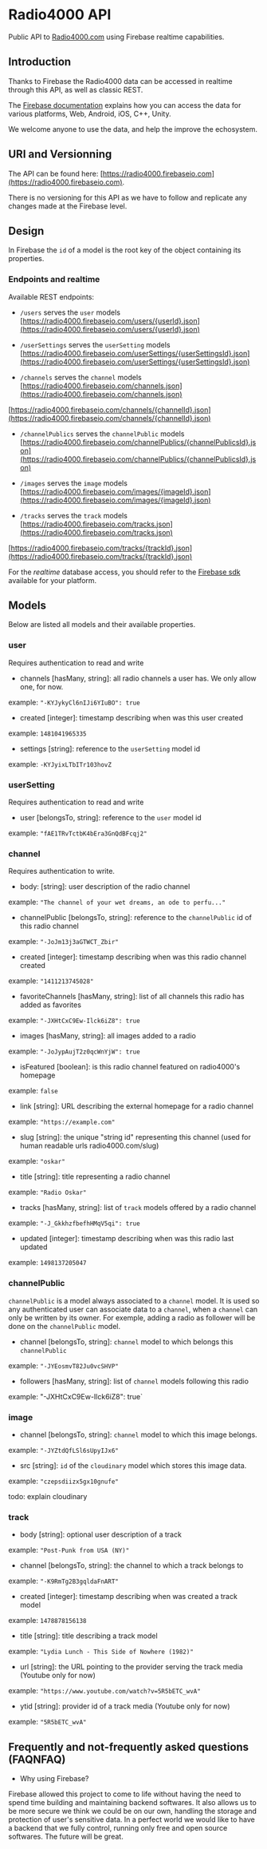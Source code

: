 # Radio4000 API

Public API to [Radio4000.com](https://radio4000.com) using Firebase realtime capabilities.

## Introduction

Thanks to Firebase the Radio4000 data can be accessed in realtime through this API, as well as classic REST.

The [Firebase documentation](https://firebase.google.com/docs/) explains how you can access the data for various platforms, Web, Android, iOS, C++, Unity.

We welcome anyone to use the data, and help the improve the echosystem.


## URI and Versionning

The API can be found here: [https://radio4000.firebaseio.com](https://radio4000.firebaseio.com).

There is no versioning for this API as we have to follow and replicate any changes made at the Firebase level.


## Design

In Firebase the `id` of a model is the root key of the object containing its properties.


### Endpoints and realtime

Available REST endpoints:

- `/users` serves the `user` models
[https://radio4000.firebaseio.com/users/{userId}.json](https://radio4000.firebaseio.com/users/{userId}.json)

- `/userSettings` serves the `userSetting` models
[https://radio4000.firebaseio.com/userSettings/{userSettingsId}.json](https://radio4000.firebaseio.com/userSettings/{userSettingsId}.json)

- `/channels` serves the `channel` models
[https://radio4000.firebaseio.com/channels.json](https://radio4000.firebaseio.com/channels.json)

[https://radio4000.firebaseio.com/channels/{channelId}.json](https://radio4000.firebaseio.com/channels/{channelId}.json)

- `/channelPublics` serves the `channelPublic` models
[https://radio4000.firebaseio.com/channelPublics/{channelPublicsId}.json](https://radio4000.firebaseio.com/channelPublics/{channelPublicsId}.json)

- `/images` serves the `image` models
[https://radio4000.firebaseio.com/images/{imageId}.json](https://radio4000.firebaseio.com/images/{imageId}.json)

- `/tracks` serves the `track` models
[https://radio4000.firebaseio.com/tracks.json](https://radio4000.firebaseio.com/tracks.json)

[https://radio4000.firebaseio.com/tracks/{trackId}.json](https://radio4000.firebaseio.com/tracks/{trackId}.json)

For the *realtime* database access, you should refer to the [Firebase sdk](https://firebase.google.com/docs/) available for your platform.


## Models

Below are listed all models and their available properties.


### user

Requires authentication to read and write

- channels [hasMany, string]: all radio channels a user has. We only allow one, for now.

example: `"-KYJykyCl6nIJi6YIuBO": true`

- created [integer]: timestamp describing when was this user created

example: `1481041965335`

- settings [string]: reference to the `userSetting` model id

example: `-KYJyixLTbITr103hovZ`


### userSetting

Requires authentication to read and write

- user [belongsTo, string]: reference to the `user` model id

example: `"fAE1TRvTctbK4bEra3GnQdBFcqj2"`


### channel

Requires authentication to write.

- body: [string]: user description of the radio channel

example: `"The channel of your wet dreams, an ode to perfu..."`

- channelPublic [belongsTo, string]: reference to the `channelPublic` id of this radio channel

example: `"-JoJm13j3aGTWCT_Zbir"`

- created [integer]: timestamp describing when was this radio channel created

example: `"1411213745028"`

- favoriteChannels [hasMany, string]: list of all channels this radio has added as favorites

example: `"-JXHtCxC9Ew-Ilck6iZ8": true`

- images [hasMany, string]: all images added to a radio

example: `"-JoJypAujT2z0qcWnYjW": true`

- isFeatured [boolean]: is this radio channel featured on radio4000's homepage 

example: `false`

- link [string]: URL describing the external homepage for a radio channel

example: `"https://example.com"`

- slug [string]: the unique "string id" representing this channel (used for human readable urls radio4000.com/slug)

example: `"oskar"`

- title [string]: title representing a radio channel

example: `"Radio Oskar"`

- tracks [hasMany, string]: list of `track` models offered by a radio channel

example: `"-J_GkkhzfbefhHMqV5qi": true`

- updated [integer]: timestamp describing when was this radio last updated

example: `1498137205047`


### channelPublic

`channelPublic` is a model always associated to a `channel` model. It is used so any authenticated user can associate data to a `channel`, when a `channel` can only be written by its owner. For exemple, adding a radio as follower will be done on the `channelPublic` model.

- channel [belongsTo, string]: `channel` model to which belongs this `channelPublic`

example: `"-JYEosmvT82Ju0vcSHVP"`

- followers [hasMany, string]: list of `channel` models following this radio

example: "-JXHtCxC9Ew-Ilck6iZ8": true`


### image

- channel [belongsTo, string]: `channel` model to which this image belongs.

example: `"-JYZtdQfLSl6sUpyIJx6"`

- src [string]: `id` of the `cloudinary` model which stores this image data.

example: `"czepsdiizx5gx10gnufe"`

todo: explain cloudinary


### track

- body [string]: optional user description of a track

example: `"Post-Punk from USA (NY)"`

- channel [belongsTo, string]: the channel to which a track belongs to

example: `"-K9RmTg2B3gqldaFnART"`

- created [integer]: timestamp describing when was created a track model

example: `1478878156138`

- title [string]: title describing a track model

example: `"Lydia Lunch - This Side of Nowhere (1982)"`

- url [string]: the URL pointing to the provider serving the track media (Youtube only for now)

example: `"https://www.youtube.com/watch?v=5R5bETC_wvA"`

- ytid [string]: provider id of a track media (Youtube only for now)

example: `"5R5bETC_wvA"`


## Frequently and not-frequently asked questions (FAQNFAQ)

- Why using Firebase?

Firebase allowed this project to come to life without having the need to spend time building and maintaining backend softwares. It also allows us to be more secure we think we could be on our own, handling the storage and protection of user's sensitive data. In a perfect world we would like to have a backend that we fully control, running only free and open source softwares. The future will be great.
